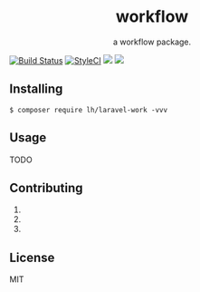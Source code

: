 <h1 align="center"> workflow </h1>

<p align="center"> a workflow package.</p>

[![Build Status](https://travis-ci.org/bertshang/dictionary.svg?branch=master)](https://travis-ci.org/bertshang/dictionary)
[![StyleCI](https://github.styleci.io/repos/195039183/shield?branch=master)](https://github.styleci.io/repos/195039183)
![](https://img.shields.io/badge/language-php-blue.svg)
![](https://img.shields.io/badge/license-MIT-000000.svg)
## Installing

```shell
$ composer require lh/laravel-work -vvv
```

## Usage

TODO

## Contributing

1.
2.
3.

## License

MIT
